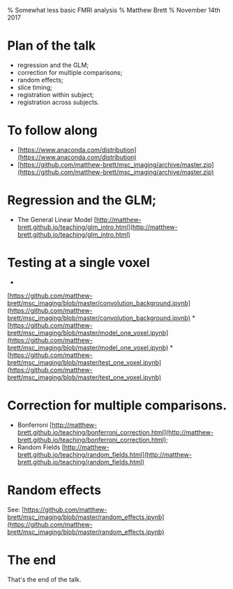 % Somewhat less basic FMRI analysis
% Matthew Brett
% November 14th 2017

# Plan of the talk

* regression and the GLM;
* correction for multiple comparisons;
* random effects;
* slice timing;
* registration within subject;
* registration across subjects.

# To follow along

* [https://www.anaconda.com/distribution](https://www.anaconda.com/distribution)
* [https://github.com/matthew-brett/msc_imaging/archive/master.zip](https://github.com/matthew-brett/msc_imaging/archive/master.zip)

# Regression and the GLM;

* The General Linear Model [http://matthew-brett.github.io/teaching/glm_intro.html](http://matthew-brett.github.io/teaching/glm_intro.html)

# Testing at a single voxel

* 
[https://github.com/matthew-brett/msc_imaging/blob/master/convolution_background.ipynb](https://github.com/matthew-brett/msc_imaging/blob/master/convolution_background.ipynb)
* 
[https://github.com/matthew-brett/msc_imaging/blob/master/model_one_voxel.ipynb](https://github.com/matthew-brett/msc_imaging/blob/master/model_one_voxel.ipynb)
* 
[https://github.com/matthew-brett/msc_imaging/blob/master/test_one_voxel.ipynb](https://github.com/matthew-brett/msc_imaging/blob/master/test_one_voxel.ipynb)

# Correction for multiple comparisons.

* Bonferroni [http://matthew-brett.github.io/teaching/bonferroni_correction.html](http://matthew-brett.github.io/teaching/bonferroni_correction.html);
* Random Fields [http://matthew-brett.github.io/teaching/random_fields.html](http://matthew-brett.github.io/teaching/random_fields.html)

# Random effects

See:
[https://github.com/matthew-brett/msc_imaging/blob/master/random_effects.ipynb](https://github.com/matthew-brett/msc_imaging/blob/master/random_effects.ipynb)

# The end

That's the end of the talk.
